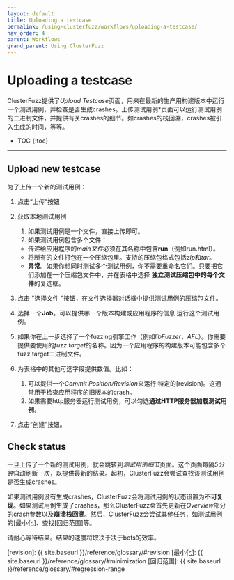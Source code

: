```yaml
---
layout: default
title: Uploading a testcase
permalink: /using-clusterfuzz/workflows/uploading-a-testcase/
nav_order: 4
parent: Workflows
grand_parent: Using ClusterFuzz
---
```


# Uploading a testcase

ClusterFuzz提供了*Upload Testcase*页面，用来在最新的生产用构建版本中运行一个测试用例，并检查是否生成crashes。上传测试用例*页面可以运行测试用例的二进制文件，并提供有关crashes的细节。如crashes的栈回溯，crashes被引入生成的时间，等等。

- TOC
{:toc}

---

## Upload new testcase

为了上传一个新的测试用例：

1. 点击“上传”按钮

2. 获取本地测试用例
   1. 如果测试用例是一个文件，直接上传即可。
   2. 如果测试用例包含多个文件：
     - 传递给应用程序的*main文件*必须在其名称中包含**run**（例如run.html）。
     - 将所有的文件打包在一个压缩包里。支持的压缩包格式包括*zip*和*tar*。
     - **异常**。如果你想同时测试多个测试用例，你不需要重命名它们。只要把它们添加在一个压缩包文件中，并在表格中选择 **独立测试压缩包中的每个文件**的复选框。
   
3. 点击 "选择文件 "按钮，在文件选择器对话框中提供测试用例的压缩包文件。

4. 选择一个**Job**。可以提供哪一个版本构建或应用程序的信息
   运行这个测试用例。
   
5. 如果你在上一步选择了一个fuzzing引擎工作（例如*libFuzzer*，*AFL*）。你需要提供要使用的*fuzz target*的名称。因为一个应用程序的构建版本可能包含多个fuzz target二进制文件。

6. 为表格中的其他可选字段提供数值。比如：
     1. 可以提供一个*Commit Position/Revision*来运行
        特定的[revision]。这通常用于检查应用程序的旧版本的crash。
     2. 如果需要http服务器运行测试用例，可以勾选**通过HTTP服务器加载测试用例**。

7. 点击“创建”按钮。

## Check status

一旦上传了一个新的测试用例，就会跳转到*测试用例细节*页面。这个页面每隔*5分钟*自动刷新一次，以提供最新的结果。起初，ClusterFuzz会尝试查找该测试用例是否生成crashes。

如果测试用例没有生成crashes，ClusterFuzz会将测试用例的状态设置为**不可复现**。如果测试用例生成了crashes，那么ClusterFuzz会首先更新在*Overview*部分的crash参数以及**崩溃栈回溯**。然后，ClusterFuzz会尝试其他任务，如测试用例的[最小化]、查找[回归范围]等。

请耐心等待结果。结果的速度将取决于决于bots的效率。

[revision]: {{ site.baseurl }}/reference/glossary/#revision
[最小化]: {{ site.baseurl }}/reference/glossary/#minimization
[回归范围]: {{ site.baseurl }}/reference/glossary/#regression-range
